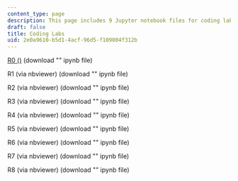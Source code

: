 ```yaml
---
content_type: page
description: This page includes 9 Jupyter notebook files for coding labs.
draft: false
title: Coding Labs
uid: 2e0a9610-b5d1-4acf-96d5-f109004f312b
---
```

[R0 ()](https://nbviewer.org/urls/https://draft.ocw.mit.edu/courses/res-2-008-thermodynamics-and-climate-change-summer-2020/resources/mitres-2-008su22_coding0/) (download "" ipynb file)

R1 (via nbviewer) (download "" ipynb file)

R2 (via nbviewer) (download "" ipynb file)

R3 (via nbviewer) (download "" ipynb file)

R4 (via nbviewer) (download "" ipynb file)

R5 (via nbviewer) (download "" ipynb file)

R6 (via nbviewer) (download "" ipynb file)

R7 (via nbviewer) (download "" ipynb file)

R8 (via nbviewer) (download "" ipynb file)